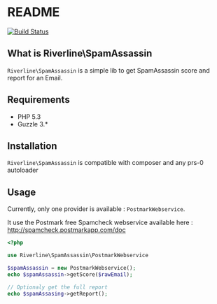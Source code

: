 # README

[![Build Status](https://travis-ci.org/rcambien/riverline-spamassassin.png?branch=master)](https://travis-ci.org/rcambien/riverline-spamassassin)

## What is Riverline\SpamAssassin

``Riverline\SpamAssassin`` is a simple lib to get SpamAssassin score and report for an Email.

## Requirements

* PHP 5.3
* Guzzle 3.*

## Installation

``Riverline\SpamAssassin`` is compatible with composer and any prs-0 autoloader

## Usage

Currently, only one provider is available : ``PostmarkWebservice``.

It use the Postmark free Spamcheck webservice available here :
http://spamcheck.postmarkapp.com/doc

```php
<?php

use Riverline\SpamAssassin\PostmarkWebservice

$spamAssassin = new PostmarkWebservice();
echo $spamAssassin->getScore($rawEmail);

// Optionaly get the full report
echo $spamAssasing->getReport();
```
